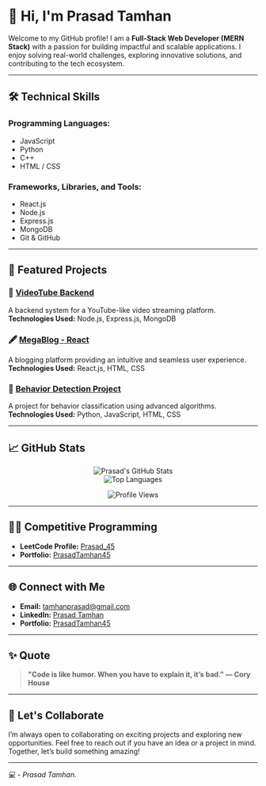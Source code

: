 # 👋 Hi, I'm **Prasad Tamhan**  

Welcome to my GitHub profile! I am a **Full-Stack Web Developer (MERN Stack)** with a passion for building impactful and scalable applications. I enjoy solving real-world challenges, exploring innovative solutions, and contributing to the tech ecosystem.

---

## 🛠️ Technical Skills  

### **Programming Languages:**  
- JavaScript  
- Python  
- C++  
- HTML / CSS  

### **Frameworks, Libraries, and Tools:**  
- React.js  
- Node.js  
- Express.js  
- MongoDB  
- Git & GitHub  

---

## 🌟 Featured Projects  

### 🎥 **[VideoTube Backend](https://github.com/prasadt45/VideoTube_Backend)**  
A backend system for a YouTube-like video streaming platform.  
**Technologies Used:** Node.js, Express.js, MongoDB  

### 🖋️ **[MegaBlog - React](https://github.com/prasadt45/MegaBlog_React)**  
A blogging platform providing an intuitive and seamless user experience.  
**Technologies Used:** React.js, HTML, CSS  

### 🤖 **[Behavior Detection Project](https://github.com/prasadt45/Behavior-Detection-3rd-Year-Project)**  
A project for behavior classification using advanced algorithms.  
**Technologies Used:** Python, JavaScript, HTML, CSS  

---

## 📈 GitHub Stats  

<div align="center">

![Prasad's GitHub Stats](https://github-readme-stats.vercel.app/api?username=prasadt45&show_icons=true&theme=radical&hide_border=true)  
![Top Languages](https://github-readme-stats.vercel.app/api/top-langs/?username=prasadt45&layout=compact&theme=radical&hide_border=true)  

![Profile Views](https://komarev.com/ghpvc/?username=prasadt45&color=brightgreen&style=flat-square)  

</div>

---

## 👨‍💻 Competitive Programming  

- **LeetCode Profile:** [Prasad_45](https://leetcode.com/u/Prasad_45/)  
- **Portfolio:** [PrasadTamhan45](https://codolio.com/profile/PrasadTamhan45)  

---

## 🌐 Connect with Me  

- **Email:** [tamhanprasad@gmail.com](mailto:tamhanprasad@gmail.com)  
- **LinkedIn:** [Prasad Tamhan](https://www.linkedin.com/in/prasad-tamhan-20a8a4266/)  
- **Portfolio:** [PrasadTamhan45](https://codolio.com/profile/PrasadTamhan45)  

---

## ✨ Quote  

> **"Code is like humor. When you have to explain it, it’s bad." — Cory House**

---

## 🤝 Let's Collaborate  

I’m always open to collaborating on exciting projects and exploring new opportunities. Feel free to reach out if you have an idea or a project in mind. Together, let’s build something amazing!  

---

*💻 - Prasad Tamhan.*
